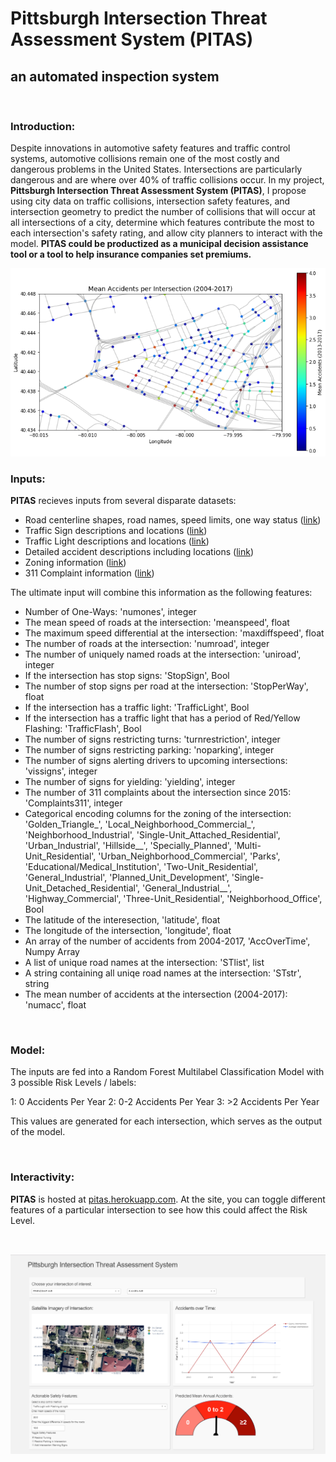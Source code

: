 # Pittsburgh Intersection Threat Assessment System (PITAS)
## an automated inspection system 

<br />

### Introduction:
Despite innovations in automotive safety features and traffic control systems, automotive collisions remain one of the most costly and dangerous problems in the United States. Intersections are particularly dangerous and are where over 40% of traffic collisions occur. In my project, **Pittsburgh Intersection Threat Assessment System (PITAS)**, I propose using city data on traffic collisions, intersection safety features, and intersection geometry to predict the number of collisions that will occur at all intersections of a city, determine which features contribute the most to each intersection's safety rating, and allow city planners to interact with the model. **PITAS could be productized as a municipal decision assistance tool or a tool to help insurance companies set premiums.**

![png1](assets/rm_im1.png)
<br />

### Inputs:

**PITAS** recieves inputs from several disparate datasets:

- Road centerline shapes, road names, speed limits, one way status ([link](https://www.pasda.psu.edu/uci/DataSummary.aspx?dataset=1224))
- Traffic Sign descriptions and locations ([link](https://data.wprdc.org/dataset/city-traffic-signs))
- Traffic Light descriptions and locations ([link](https://data.wprdc.org/dataset/city-of-pittsburgh-signalized-intersections))
- Detailed accident descriptions including locations ([link](https://data.wprdc.org/dataset/allegheny-county-crash-data))
- Zoning information ([link](https://data.wprdc.org/dataset/zoning1))
- 311 Complaint information ([link](https://data.wprdc.org/dataset/311-data))

The ultimate input will combine this information as the following features:

- Number of One-Ways: 'numones', integer
- The mean speed of roads at the intersection: 'meanspeed', float
- The maximum speed differential at the intersection: 'maxdiffspeed', float
- The number of roads at the intersection: 'numroad', integer
- The number of uniquely named roads at the intersection: 'uniroad', integer
- If the intersection has stop signs: 'StopSign', Bool
- The number of stop signs per road at the intersection: 'StopPerWay', float
- If the intersection has a traffic light: 'TrafficLight', Bool 
- If the intersection has a traffic light that has a period of Red/Yellow Flashing: 'TrafficFlash', Bool
- The number of signs restricting turns: 'turnrestriction', integer
- The number of signs restricting parking: 'noparking', integer
- The number of signs alerting drivers to upcoming intersections: 'vissigns', integer
- The number of signs for yielding: 'yielding', integer
- The number of 311 complaints about the intersection since 2015: 'Complaints311', integer
- Categorical encoding columns for the zoning of the intersection:
       'Golden_Triangle_', 'Local_Neighborhood_Commercial_',
       'Neighborhood_Industrial', 'Single-Unit_Attached_Residential',
       'Urban_Industrial', 'Hillside__', 'Specially_Planned',
       'Multi-Unit_Residential', 'Urban_Neighborhood_Commercial', 'Parks',
       'Educational/Medical_Institution', 'Two-Unit_Residential',
       'General_Industrial', 'Planned_Unit_Development',
       'Single-Unit_Detached_Residential', 'General_Industrial__',
       'Highway_Commercial', 'Three-Unit_Residential', 'Neighborhood_Office', Bool
- The latitude of the interesection, 'latitude', float
- The longitude of the intersection, 'longitude', float
- An array of the number of accidents from 2004-2017, 'AccOverTime', Numpy Array
- A list of unique road names at the intersection: 'STlist', list
- A string containing all uniqe road names at the intersection: 'STstr', string
- The mean number of accidents at the intersection (2004-2017): 'numacc', float

<br />

### Model:
The inputs are fed into a Random Forest Multilabel Classification Model with 3 possible Risk Levels / labels:

1: 0 Accidents Per Year
2: 0-2 Accidents Per Year
3: >2 Accidents Per Year

This values are generated for each intersection, which serves as the output of the model.

<br />

### Interactivity:

**PITAS** is hosted at [pitas.herokuapp.com](pitas.herokuapp.com). At the site, you can toggle different features of a particular intersection to see how this could affect the Risk Level. 

<br />

![png1](assets/rm_im2.png)
